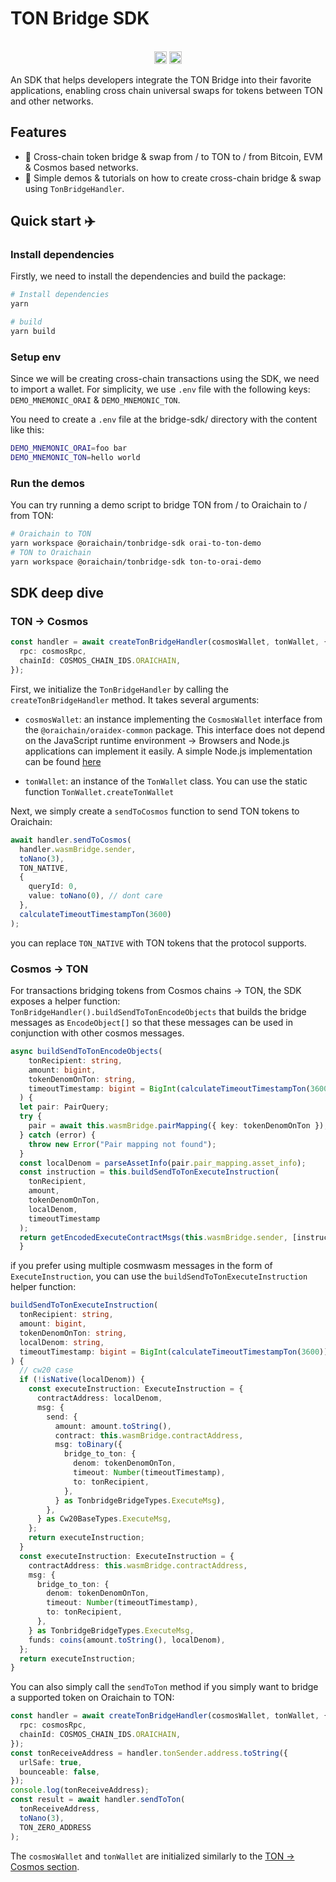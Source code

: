 # TON Bridge SDK

<p align="center" width="100%">
  <br />
   <a href="https://github.com/oraichain/tonbridge-sdk/blob/master/LICENSE"><img height="20" src="https://img.shields.io/badge/License-GNU%20GPL-blue.svg"></a>
   <a href="https://www.npmjs.com/package/@oraichain/tonbridge-sdk"><img height="20" src="https://img.shields.io/github/package-json/v/oraichain/tonbridge-sdk?filename=packages%tonbridge-sdk%2Fpackage.json"></a>
</p>

An SDK that helps developers integrate the TON Bridge into their favorite applications, enabling cross chain universal swaps for tokens between TON and other networks.

## Features

- 🚀 Cross-chain token bridge & swap from / to TON to / from Bitcoin, EVM & Cosmos based networks.
- 🍰 Simple demos & tutorials on how to create cross-chain bridge & swap using `TonBridgeHandler`.

## Quick start ✈️

### Install dependencies

Firstly, we need to install the dependencies and build the package:

```bash
# Install dependencies
yarn

# build
yarn build
```

### Setup env

Since we will be creating cross-chain transactions using the SDK, we need to import a wallet. For simplicity, we use `.env` file with the following keys: `DEMO_MNEMONIC_ORAI` & `DEMO_MNEMONIC_TON`.

You need to create a `.env` file at the bridge-sdk/ directory with the content like this:

```sh
DEMO_MNEMONIC_ORAI=foo bar
DEMO_MNEMONIC_TON=hello world
```

### Run the demos

You can try running a demo script to bridge TON from / to Oraichain to / from TON:

```sh
# Oraichain to TON
yarn workspace @oraichain/tonbridge-sdk orai-to-ton-demo
# TON to Oraichain
yarn workspace @oraichain/tonbridge-sdk ton-to-orai-demo
```

## SDK deep dive

### TON -> Cosmos

```ts
const handler = await createTonBridgeHandler(cosmosWallet, tonWallet, {
  rpc: cosmosRpc,
  chainId: COSMOS_CHAIN_IDS.ORAICHAIN,
});
```

First, we initialize the `TonBridgeHandler` by calling the `createTonBridgeHandler` method. It takes several arguments:

- `cosmosWallet`: an instance implementing the `CosmosWallet` interface from the `@oraichain/oraidex-common` package. This interface does not depend on the JavaScript runtime environment -> Browsers and Node.js applications can implement it easily. A simple Node.js implementation can be found [here](./src/demo-utils.ts)

- `tonWallet`: an instance of the `TonWallet` class. You can use the static function `TonWallet.createTonWallet`

Next, we simply create a `sendToCosmos` function to send TON tokens to Oraichain:

```ts
await handler.sendToCosmos(
  handler.wasmBridge.sender,
  toNano(3),
  TON_NATIVE,
  {
    queryId: 0,
    value: toNano(0), // dont care
  },
  calculateTimeoutTimestampTon(3600)
);
```

you can replace `TON_NATIVE` with TON tokens that the protocol supports.

### Cosmos -> TON

For transactions bridging tokens from Cosmos chains -> TON, the SDK exposes a helper function: `TonBridgeHandler().buildSendToTonEncodeObjects` that builds the bridge messages as `EncodeObject[]` so that these messages can be used in conjunction with other cosmos messages.

```ts
async buildSendToTonEncodeObjects(
    tonRecipient: string,
    amount: bigint,
    tokenDenomOnTon: string,
    timeoutTimestamp: bigint = BigInt(calculateTimeoutTimestampTon(3600))
  ) {
  let pair: PairQuery;
  try {
    pair = await this.wasmBridge.pairMapping({ key: tokenDenomOnTon });
  } catch (error) {
    throw new Error("Pair mapping not found");
  }
  const localDenom = parseAssetInfo(pair.pair_mapping.asset_info);
  const instruction = this.buildSendToTonExecuteInstruction(
    tonRecipient,
    amount,
    tokenDenomOnTon,
    localDenom,
    timeoutTimestamp
  );
  return getEncodedExecuteContractMsgs(this.wasmBridge.sender, [instruction]);
  }
```

if you prefer using multiple cosmwasm messages in the form of `ExecuteInstruction`, you can use the `buildSendToTonExecuteInstruction` helper function:

```ts
buildSendToTonExecuteInstruction(
  tonRecipient: string,
  amount: bigint,
  tokenDenomOnTon: string,
  localDenom: string,
  timeoutTimestamp: bigint = BigInt(calculateTimeoutTimestampTon(3600))
) {
  // cw20 case
  if (!isNative(localDenom)) {
    const executeInstruction: ExecuteInstruction = {
      contractAddress: localDenom,
      msg: {
        send: {
          amount: amount.toString(),
          contract: this.wasmBridge.contractAddress,
          msg: toBinary({
            bridge_to_ton: {
              denom: tokenDenomOnTon,
              timeout: Number(timeoutTimestamp),
              to: tonRecipient,
            },
          } as TonbridgeBridgeTypes.ExecuteMsg),
        },
      } as Cw20BaseTypes.ExecuteMsg,
    };
    return executeInstruction;
  }
  const executeInstruction: ExecuteInstruction = {
    contractAddress: this.wasmBridge.contractAddress,
    msg: {
      bridge_to_ton: {
        denom: tokenDenomOnTon,
        timeout: Number(timeoutTimestamp),
        to: tonRecipient,
      },
    } as TonbridgeBridgeTypes.ExecuteMsg,
    funds: coins(amount.toString(), localDenom),
  };
  return executeInstruction;
}
```

You can also simply call the `sendToTon` method if you simply want to bridge a supported token on Oraichain to TON:

```ts
const handler = await createTonBridgeHandler(cosmosWallet, tonWallet, {
  rpc: cosmosRpc,
  chainId: COSMOS_CHAIN_IDS.ORAICHAIN,
});
const tonReceiveAddress = handler.tonSender.address.toString({
  urlSafe: true,
  bounceable: false,
});
console.log(tonReceiveAddress);
const result = await handler.sendToTon(
  tonReceiveAddress,
  toNano(3),
  TON_ZERO_ADDRESS
);
```

The `cosmosWallet` and `tonWallet` are initialized similarly to the [TON -> Cosmos section](#ton---cosmos).
